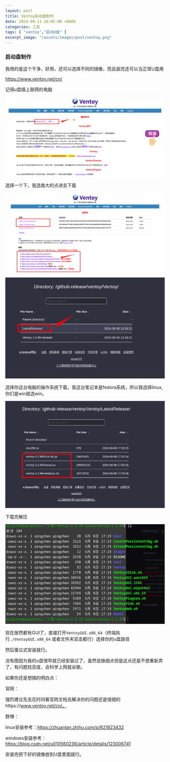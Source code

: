 ```yaml
---
layout: post
title: Ventoy启动盘制作
date: 2024-09-11 16:05:00 +0800
categories: 工具
tags: [ "ventoy","启动U盘" ]
excerpt_image: "/assets/images/post/ventoy.png"
---
```


### 启动盘制作

我用的是这个干净，好用，还可以选择不同的镜像，而且装完还可以当正常U盘用

https://www.ventoy.net/cn/

记得u盘插上联网的电脑

![image-20241101163718740](/assets/images/post/image-20241101163718740-1730703095207-2.png)

选择一个下，我选南大的点进去下载

![image-20241101163835343](/assets/images/post/image-20241101163835343-1730703095207-5.png)

![image-20241101164020147](/assets/images/post/image-20241101164020147-1730703095207-3.png)

选择你这台电脑的操作系统下载，我这台笔记本是fedora系统，所以我选择linux,你们是win就选win。

![image-20241101164045820](/assets/images/post/image-20241101164045820-1730703095207-4.png)

下载完解压

![image-20241101164705088](/assets/images/post/image-20241101164705088-1730703095207-7.png)

现在居然都有GUI了，直接打开`VentoyGUI.x86_64`（终端执行`./VentoyGUI.x86_64` 或者文件夹双击都行）选择你的u盘路径

然后傻瓜式安装就行。

没有图因为我的u盘很早就已经安装过了，虽然说做细点但是这点还是不想重新弄了，有问题找百度，会科学上网就谷歌。

如果你还是想搞的明白点：

官网：

强烈建议先去花时间看官网文档去解决你的问题还是很细的https://www.ventoy.net/cn/。

野博：

linux安装参考：https://zhuanlan.zhihu.com/p/621823432

windows安装参考：https://blog.csdn.net/u010560236/article/details/123006741

安装完把下好的镜像放到U盘里面就行。
